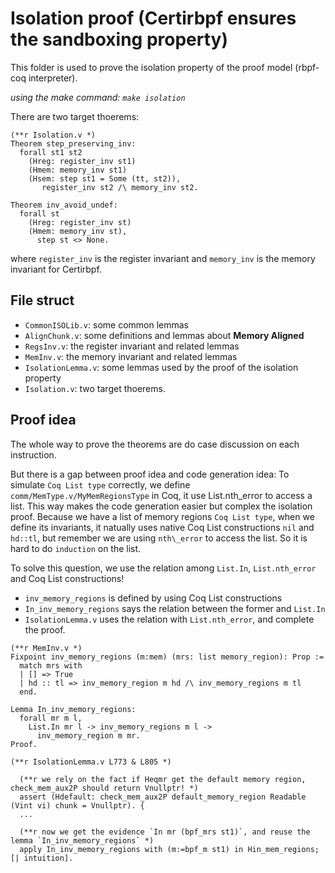 # Isolation proof (Certirbpf ensures the sandboxing property)

This folder is used to prove the isolation property of the proof model (rbpf-coq interpreter).

*using the make command: `make isolation`*

There are two target thoerems:

```Coq
(**r Isolation.v *)
Theorem step_preserving_inv:
  forall st1 st2
    (Hreg: register_inv st1)
    (Hmem: memory_inv st1)
    (Hsem: step st1 = Some (tt, st2)),
       register_inv st2 /\ memory_inv st2.
       
Theorem inv_avoid_undef:
  forall st
    (Hreg: register_inv st)
    (Hmem: memory_inv st),
      step st <> None.       
```
where `register_inv` is the register invariant and `memory_inv` is the memory invariant for Certirbpf.

## File struct
- `CommonISOLib.v`: some common lemmas
- `AlignChunk.v`: some definitions and lemmas about **Memory Aligned**
- `RegsInv.v`: the register invariant and related lemmas
- `MemInv.v`: the memory invariant and related lemmas
- `IsolationLemma.v`: some lemmas used by the proof of the isolation property
- `Isolation.v`: two target thoerems.

## Proof idea

The whole way to prove the theorems are do case discussion on each instruction.

But there is a gap between proof idea and code generation idea: To simulate `Coq List type` correctly, we define `comm/MemType.v/MyMemRegionsType` in Coq, it use List.nth_error to access a list. This way makes the code generation easier but complex the isolation proof. Because we have a list of memory regions `Coq List type`, when we define its invariants, it natually uses native Coq List constructions `nil` and `hd::tl`, but remember we are using `nth\_error` to access the list. So it is hard to do `induction` on the list.

To solve this question, we use the relation among `List.In`, `List.nth_error` and Coq List constructions!
- `inv_memory_regions` is defined by using Coq List constructions
- `In_inv_memory_regions` says the relation between the former and `List.In`
- `IsolationLemma.v` uses the relation with `List.nth_error`, and complete the proof.
```Coq
(**r MemInv.v *)
Fixpoint inv_memory_regions (m:mem) (mrs: list memory_region): Prop :=
  match mrs with
  | [] => True
  | hd :: tl => inv_memory_region m hd /\ inv_memory_regions m tl
  end.

Lemma In_inv_memory_regions:
  forall mr m l,
    List.In mr l -> inv_memory_regions m l ->
      inv_memory_region m mr.
Proof.

(**r IsolationLemma.v L773 & L805 *)

  (**r we rely on the fact if Heqmr get the default memory region, check_mem_aux2P should return Vnullptr! *)
  assert (Hdefault: check_mem_aux2P default_memory_region Readable (Vint vi) chunk = Vnullptr). {
  ...
  
  (**r now we get the evidence `In mr (bpf_mrs st1)`, and reuse the lemma `In_inv_memory_regions` *)
  apply In_inv_memory_regions with (m:=bpf_m st1) in Hin_mem_regions; [| intuition].

```
